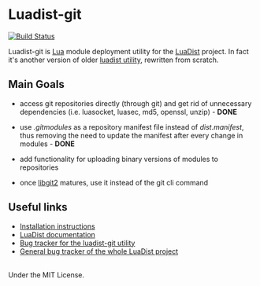 Luadist-git
===========

[![Build Status](https://secure.travis-ci.org/LuaDist/luadist-git.png?branch=master)](http://travis-ci.org/LuaDist/luadist-git)

Luadist-git is [Lua](http://lua.org) module deployment utility for the [LuaDist](https://github.com/LuaDist) project. In fact it's another version of older [luadist utility](https://github.com/LuaDist/luadist), rewritten from scratch.

Main Goals
----------

 * access git repositories directly (through git) and get rid of unnecessary
   dependencies (i.e. luasocket, luasec, md5, openssl, unzip) - **DONE**

 * use _.gitmodules_ as a repository manifest file instead of _dist.manifest_,
   thus removing the need to update the manifest after every change in modules  - **DONE**

 * add functionality for uploading binary versions of modules to repositories

 * once [libgit2](https://github.com/libgit2/libgit2) matures, use it instead of the git cli command


Useful links
----------
* [Installation instructions](https://github.com/LuaDist/Repository/wiki/LuaDist%3A-Installation)
* [LuaDist documentation](https://github.com/LuaDist/Repository/wiki)
* [Bug tracker for the luadist-git utility](https://github.com/LuaDist/luadist-git/issues)
* [General bug tracker of the whole LuaDist project](https://github.com/LuaDist/Repository/issues)

<br>
Under the MIT License.
